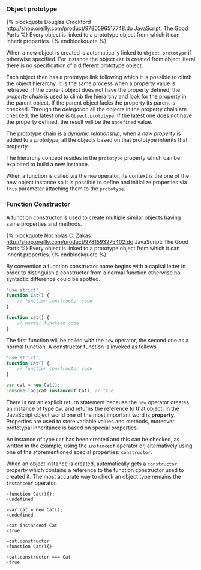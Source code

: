 ### Object prototype
{% blockquote Douglas Crockford http://shop.oreilly.com/product/9780596517748.do JavaScript: The Good Parts %}
Every object is linked to a prototype object from which it can inherit properties.
{% endblockquote %}

When a new object is created is automatically linked to `Object.prototype` if otherwise specified. For instance the object `cat` is created from object literal there is no specification of a different prototype object.

Each object then has a prototype link following which it is possible to climb the object hierarchy. It is the same process when a property value is retrieved: if the current object does not have the property defined, the _property chain_ is used to climb the hierarchy and look for the property in the parent object. If the parent object lacks the property its parent is checked. Through the _delegation_ all the objects in the property chain are checked, the latest one is `Object.prototype`. If the latest one does not have the property defined, the result will be the `undefined` value.

The prototype chain is a _dynamic relationship_, when a _new property_ is added to a _prototype_, all the objects based on that prototype inherits that property.


The hierarchy concept resides in the `prototype` property which can be exploited to build a new instance.


When a function is called via the `new` operator, its context is the one of the new object instance so it is possible to define and initialize properties via `this` parameter attaching them to the `prototype`.

### Function Constructor
A function constructor is used to create multiple similar objects having same properties and methods.

{% blockquote Nocholas C. Zakas http://shop.oreilly.com/product/9781593275402.do JavaScript: The Good Parts %}
Every object is linked to a prototype object from which it can inherit properties.
{% endblockquote %}

By convention a function constructor name begins with a capital letter in order to distinguish a constructor from a normal function otherwise no syntactic difference could be spotted.

```javascript
'use strict';
function Cat() {
    // function constructor code
}

function cat() {
    // normal function code
}
```

The first function will be called with the `new` operator, the second one as a normal function. A constructor function is invoked as follows

```javascript
'use strict';
function Cat() {
    // function constructor code
}

var cat = new Cat();
console.log(cat instanceof Cat); // true
```
There is not an explicit return statement because the `new` operator creates an instance of type `Cat` and returns the reference to that object. In the JavaScript object world one of the most important word is __property__. Properties are used to store variable values and methods, moreover prototypal inheritance is based on special properties.

An instance of type `Cat` has been created and this can be checked, as written in the example, using the `instanceof` operator or, alternatively using one of the aforementioned special properties: `constructor`.

When an object instance is created, automatically gets a `constructor` property which contains a reference to the function constructor used to created it. The most accurate way to check an object type remains the `instanceof` operator.

    »function Cat(){};
    «undefined

    »var cat = new Cat();
    «undefined

    »cat instanceof Cat
    «true

    »cat.constructor
    «function Cat(){}

    »cat.constructor === Cat
    «true
